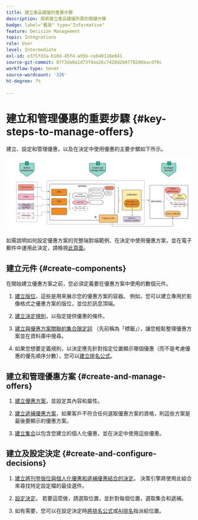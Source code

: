 ```yaml
---
title: 建立產品建議的重要步驟
description: 探索建立產品建議所需的關鍵步驟
badge: label="舊版" type="Informative"
feature: Decision Management
topic: Integrations
role: User
level: Intermediate
exl-id: e375fd3a-b10d-45f4-a95b-ceb48116e841
source-git-commit: 87f3da0a1d73f9aa26c7420d260778286bacdf0c
workflow-type: tm+mt
source-wordcount: '326'
ht-degree: 7%

---
```


# 建立和管理優惠的重要步驟 {#key-steps-to-manage-offers}

建立、設定和管理優惠，以及在決定中使用優惠的主要步驟如下所示。

![](../assets/offer-create-manage-process.png)

如需說明如何設定優惠方案的完整端對端範例、在決定中使用優惠方案，並在電子郵件中運用此決定，請檢視[此頁面](../offers-e2e.md)。

## 建立元件 {#create-components}

在開始建立優惠方案之前，您必須定義要在優惠方案中使用的數個元件。

1. [建立版位](creating-placements.md)，這些是用來展示您的優惠方案的容器。 例如，您可以建立專用於影像格式之優惠方案的版位，並位於訊息頂端。

1. [建立決定規則](creating-decision-rules.md)，以指定提供優惠的條件。

1. [建立與優惠方案關聯的集合限定詞](creating-tags.md) （先前稱為「標籤」），讓您輕鬆整理優惠方案並在資料庫中搜尋。

1. 如果您想要定義規則，以決定應先針對指定位置顯示哪個優惠（而不是考慮優惠的優先順序分數），您可以[建立排名公式](../ranking/create-ranking-formulas.md)。

<!--
<table style="table-layout:fixed">
<tr style="border: 0;">
<td>
<img src="../../assets/do-not-localize/icon-placement.svg" width="60px">
<div>
<a href="../offer-library/creating-placements.md">Create placements</a>
</div>
<p>
</td>
<td>
<img src="../../assets/do-not-localize/icon-rules.svg" width="60px">
<div>
<a href="../offer-library/creating-decision-rules.md">Create decision rules</a>
</div>
<p>
<td>
<img src="../../assets/do-not-localize/icon-tags.svg" width="60px">
<div>
<a href="../offer-library/creating-tags.md">Create collection qualifiers</a>
</div>
<p>
</td>
<td>
<img src="../../assets/do-not-localize/icon-ranking.svg" width="60px">
<div>
<a href="../ranking/create-ranking-formulas.md">Create ranking formulas</a>
</div>
<p>
</td>
</tr>
</table>
-->

## 建立和管理優惠方案 {#create-and-manage-offers}

1. [建立優惠方案](creating-personalized-offers.md)，並設定其內容和屬性。

1. [建立遞補優惠方案](creating-fallback-offers.md)，如果客戶不符合任何選取優惠方案的資格，則這些方案是最後要顯示的優惠方案。

1. [建立集合](creating-collections.md)以包含您建立的個人化優惠，並在決定中使用這些優惠。

<!--
<table style="table-layout:fixed">
<tr style="border: 0;">
<td>
<img src="../../assets/do-not-localize/icon-offer.svg" width="60px">
<div>
<a href="../offer-library/creating-personalized-offers.md">Create offers</a>
</div>
<p>
</td>
<td>
<img src="../../assets/do-not-localize/icon-fallback.svg" width="60px">
<div>
<a href="../offer-library/creating-fallback-offers.md">Create fallback offers</a>
</div>
<p>
</td>
<td>
<img src="../../assets/do-not-localize/icon-collection.svg" width="60px">
<div>
<a href="../offer-library/creating-collections.md">Create collections</a>
</div>
<p>
</td>
</tr>
</table>
-->

## 建立及設定決定 {#create-and-configure-decisions}

1. [建立將刊登版位與個人化優惠和遞補優惠結合的決定](../offer-activities/create-offer-activities.md)。 決策引擎將使用此組合來尋找特定設定檔的最佳選件。

1. [設定決定](../offer-activities/create-offer-activities.md#add-decision-scopes)。 若要這麼做，請選取位置，並針對每個位置，選取集合和遞補。

1. 如有需要，您可以在設定決定時[將排名公式](../offer-activities/configure-offer-selection.md#assign-ranking-formula)或[AI排名](../offer-activities/configure-offer-selection.md#use-ranking-strategy)指派給位置。

<!--
<table style="table-layout:fixed">
<tr style="border: 0;">
<td>
<img src="../../assets/do-not-localize/icon-decision.svg" width="60px">
<div>
<a href="../offer-activities/create-offer-activities.md">Create decisions</a>
</div>
<p>
</td>
<td>
<img src="../../assets/do-not-localize/icon-configure-decision.svg" width="60px">
<div>
<a href="../offer-activities/create-offer-activities.md#add-offers">Configure decisions</a>
</div>
<p>
</td>
<td>
<img src="../../assets/do-not-localize/icon-assign-ranking.svg" width="60px">
<div>
<a href="../offer-activities/configure-offer-selection.md#assign-ranking-formula">Assign ranking</a>
</div>
<p>
</td>
</tr>
</table>
-->